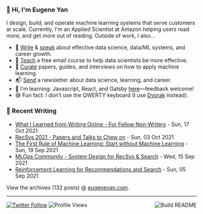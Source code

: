 ### 👋 Hi, I'm Eugene Yan

I design, build, and operate machine learning systems that serve customers at scale. Currently, I'm an Applied Scientist at Amazon helping users read more, and get more out of reading. Outside of work, I also...

- 📝 [Write](https://eugeneyan.com/writing/) & [speak](https://eugeneyan.com/speaking/) about effective data science, data/ML systems, and career growth.
- 🧠 [Teach](https://eugeneyan.com/resources/) a free email course to help data scientists be more effective.
- 📌 [Curate](https://applyingml.com) papers, guides, and interviews on how to apply machine learning.
- 📬 [Send](https://eugeneyan.com/subscribe/) a newsletter about data science, learning, and career.
- 🌱 I'm learning: Javascript, React, and Gatsby [here](https://github.com/eugeneyan/applyingml#suggestions-and-fixes)—feedback welcome!
- 😅 Fun fact: I don't use the QWERTY keyboard (I use [Dvorak](https://en.wikipedia.org/wiki/Dvorak_keyboard_layout) instead).

### 📝 Recent Writing

<!-- writing starts -->
* [What I Learned from Writing Online - For Fellow Non-Writers](https://eugeneyan.com//writing/what-i-learned-from-writing-online/) - Sun, 17 Oct 2021
* [RecSys 2021 - Papers and Talks to Chew on](https://eugeneyan.com//writing/recsys2021/) - Sun, 03 Oct 2021
* [The First Rule of Machine Learning: Start without Machine Learning](https://eugeneyan.com//writing/first-rule-of-ml/) - Sun, 19 Sep 2021
* [MLOps Community - System Design for RecSys & Search](https://eugeneyan.com//speaking/mlops-community-recsys/) - Wed, 15 Sep 2021
* [Reinforcement Learning for Recommendations and Search](https://eugeneyan.com//writing/reinforcement-learning-for-recsys-and-search/) - Sun, 05 Sep 2021
<!-- writing ends -->

View the archives (<!-- writing_count starts -->132<!-- writing_count ends --> posts) @ [eugeneyan.com](https://eugeneyan.com).

---
[![Twitter Follow](https://img.shields.io/twitter/follow/eugeneyan?label=Follow&style=social)](https://twitter.com/eugeneyan) ![Profile Views](https://gpvc.arturio.dev/eugeneyan)<a href="https://github.com/eugeneyan/eugeneyan/actions"><img src="https://github.com/eugeneyan/eugeneyan/workflows/Build%20README/badge.svg?branch=master" align="right" alt="Build README"></a>
